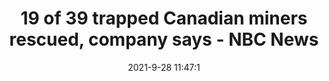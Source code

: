 ---
"title": "19 of 39 trapped Canadian miners rescued, company says - NBC News"
"date": "2021-9-28 11:47:1"
"feed_name": "GOOGLENEWSMINING"
"feed_website": "https://news.google.com/search?q=mining%2Bincident&hl=en-US&gl=US&ceid=US:en"
"feed_rss": "https://news.google.com/rss/search?q=mining%2Bincident&hl=en-US&gl=US&ceid=US:en"
"link": "https://www.nbcnews.com/news/world/19-39-trapped-canadian-miners-rescued-company-says-n1280218"
"source": "{'href': 'https://www.nbcnews.com', 'title': 'NBC News'}"
"file": "_posts/2021-1-1-ecd872cc2c6adeb6de66856587dc792e7e0ca64a.md"
"accident": "0"
"drilling": "0"
"dead": "0"
"injured": "0"
"where": "unknown site"
"place": "unknown place"
---